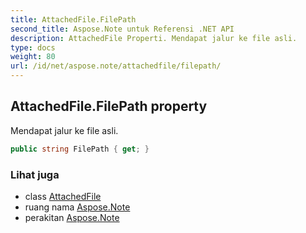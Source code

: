 ```yaml
---
title: AttachedFile.FilePath
second_title: Aspose.Note untuk Referensi .NET API
description: AttachedFile Properti. Mendapat jalur ke file asli.
type: docs
weight: 80
url: /id/net/aspose.note/attachedfile/filepath/
---
```

## AttachedFile.FilePath property

Mendapat jalur ke file asli.

```csharp
public string FilePath { get; }
```

### Lihat juga

* class [AttachedFile](../)
* ruang nama [Aspose.Note](../../attachedfile/)
* perakitan [Aspose.Note](../../../)


